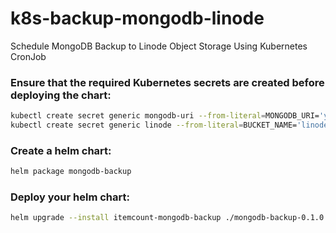 # k8s-backup-mongodb-linode

Schedule MongoDB Backup to Linode Object Storage Using Kubernetes CronJob

### Ensure that the required Kubernetes secrets are created before deploying the chart:

```sh
kubectl create secret generic mongodb-uri --from-literal=MONGODB_URI='your-mongodb-uri'
kubectl create secret generic linode --from-literal=BUCKET_NAME='linode-bucket' --from-literal=LINODE_CLI_TOKEN='linode-personal-token' --from-literal=LINODE_CLI_OBJ_ACCESS_KEY='ak' --from-literal=LINODE_CLI_OBJ_SECRET_KEY='sk' --from-literal=REGION='default-region'
```

### Create a helm chart:

```sh
helm package mongodb-backup
```

### Deploy your helm chart:

```sh
helm upgrade --install itemcount-mongodb-backup ./mongodb-backup-0.1.0.tgz
```
